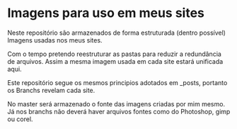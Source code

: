 # Imagens para uso em meus sites

Neste repositório são armazenados de forma estruturada (dentro possível) Imagens usadas nos meus sites.

Com o tempo pretendo reestruturar as pastas para reduzir a redundância de arquivos. Assim a mesma imagem usada em cada site estará unificada aqui.

Este repositório segue os mesmos principios adotados em \_posts, portanto os Branchs revelam cada site.

No master será armazenado o fonte das imagens criadas por mim mesmo. Já nos branchs não deverá haver arquivos fontes como do Photoshop, gimp ou corel.
